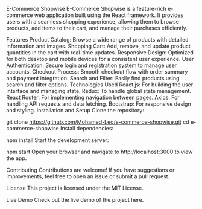 E-Commerce Shopwise
E-Commerce Shopwise is a feature-rich e-commerce web application built using the React framework. It provides users with a seamless shopping experience, allowing them to browse products, add items to their cart, and manage their purchases efficiently.

Features
Product Catalog: Browse a wide range of products with detailed information and images.
Shopping Cart: Add, remove, and update product quantities in the cart with real-time updates.
Responsive Design: Optimized for both desktop and mobile devices for a consistent user experience.
User Authentication: Secure login and registration system to manage user accounts.
Checkout Process: Smooth checkout flow with order summary and payment integration.
Search and Filter: Easily find products using search and filter options.
Technologies Used
React.js: For building the user interface and managing state.
Redux: To handle global state management.
React Router: For implementing navigation between pages.
Axios: For handling API requests and data fetching.
Bootstrap: For responsive design and styling.
Installation and Setup
Clone the repository:

git clone https://github.com/Mohamed-Leo/e-commerce-shopwise.git
cd e-commerce-shopwise
Install dependencies:

npm install
Start the development server:

npm start
Open your browser and navigate to http://localhost:3000 to view the app.

Contributing
Contributions are welcome! If you have suggestions or improvements, feel free to open an issue or submit a pull request.

License
This project is licensed under the MIT License.

Live Demo
Check out the live demo of the project here.
